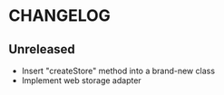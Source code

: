 # CHANGELOG

## Unreleased

- Insert "createStore" method into a brand-new class
- Implement web storage adapter

